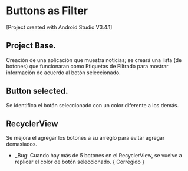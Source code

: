 # Buttons as Filter

[Project created with Android Studio V3.4.1]

## Project Base.
Creación de una aplicación que muestra noticias; se creará una lista (de botones) que funcionaran como Etiquetas de Filtrado para mostrar información de acuerdo al botón seleccionado.

## Button selected.
Se identifica el botón seleccionado con un color diferente a los demás.

## RecyclerView
Se mejora el agregar los botones a su arreglo para evitar agregar demasiados.
* _Bug: Cuando hay más de 5 botones en el RecyclerView, se vuelve a replicar el color de botón seleccionado. { Corregido }